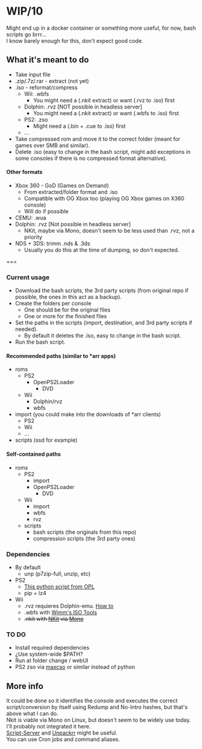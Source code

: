# WIP/10

Might end up in a docker container or something more useful, for now, bash scripts go brrr...  
I know barely enough for this, don't expect good code.  


## What it's meant to do  
- Take input file
- .zip/.7z/.rar - extract (not yet)
- .iso - reformat/compress
  - Wii: .wbfs
    - You might need a (.nkit extract) or want (.rvz to .iso) first
  - Dolphin: .rvz [NOT possible in headless server]
    - You might need a (.nkit extract) or want (.wbfs to .iso) first
  - PS2: .zso
    - Might need a (.bin + .cue to .iso) first
  - ...
- Take compressed rom and move it to the correct folder (meant for games over SMB and similar). 
- Delete .iso (easy to change in the bash script, might add exceptions in some consoles if there is no compressed format alternative).

#### Other formats
- Xbox 360 - GoD (Games on Demand)
  - From extracted/folder format and .iso
  - Compatible with OG Xbox too (playing OG Xbox games on X360 console)
  - Will do if possible
- CEMU: .wua   
- Dolphin: .rvz [Not possible in headless server]
  - NKit, maybe via Mono, doesn't seem to be less used than .rvz, not a priority
- NDS + 3DS: trimm .nds & .3ds
  - Usually you do this at the time of dumping, so don't expected.

===

### Current usage
- Download the bash scripts, the 3rd party scripts (from original repo if possible, the ones in this act as a backup).
- Create the folders per console
  - One should be for the original files
  - One or more for the finished files
- Set the paths in the scripts (import, destination, and 3rd party scripts if needed).
  - By default it deletes the .iso, easy to change in the bash script.
- Run the bash script.  

#### Recommended paths (similar to *arr apps)
- roms
  - PS2
    - OpenPS2Loader
      - DVD
  - Wii
    - Dolphin/rvz
    - wbfs
- import (you could make into the downloads of *arr clients)
  - PS2
  - Wii
  - ...  
- scripts (ssd for example)

  
#### Self-contained paths
- roms
  - PS2
    - import
    - OpenPS2Loader
      - DVD
  - Wii
    - import
    - wbfs
    - rvz
  - scripts
    - bash scripts (the originals from this repo)
    - compression scripts (the 3rd party ones)  
  
### Dependencies  
- By default
  - unp (p7zip-full, unzip, etc)
- PS2
  - [This python script from OPL](https://github.com/ps2homebrew/Open-PS2-Loader/blob/master/pc/ziso.py)
  - pip + lz4
- Wii
  - .rvz requieres Dolphin-emu. [How to](https://github.com/dolphin-emu/dolphin/pull/10252)
  - .wbfs with [Wimm's ISO Tools](https://wit.wiimm.de/)
  - ~~.nkit with [NKit](https://gbatemp.net/download/nkit.36157/) via [Mono](https://www.mono-project.com/)~~

### TO DO
- Install required dependencies
- ¿Use system-wide $PATH?
- Run at folder change / webUI
- PS2 zso via [maxcso](https://github.com/unknownbrackets/maxcso) or similar instead of python


## More info
It could be done so it identifies the console and executes the correct script/conversion by itself using Redump and No-Intro hashes, but that's above what I can do.  
Nkit is viable via Mono on Linux, but doesn't seem to be widely use today. I'll probably not integrated it here.  
[Script-Server](https://github.com/bugy/script-server) and [Unpackrr](https://github.com/Unpackerr/unpackerr) might be useful.  
You can use Cron jobs and command aliases.
